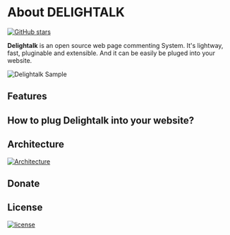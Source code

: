 About DELIGHTALK
================
[![GitHub stars](https://img.shields.io/github/stars/EastmanJian/delightalk.svg?style=social&label=Stars)](https://github.com/EastmanJian/delightalk/stargazers)

**Delightalk** is an open source web page commenting System. It's lightway, fast, pluginable and extensible. And it can be easily be pluged into your website.

![Delightalk Sample](https://ejres-1253687085.picgz.myqcloud.com/img/delightalk/Delightalk_sample1.jpg)

Features
--------

How to plug Delightalk into your website?
-----------------------------------------

Architecture
------------
[![Architecture](https://img.shields.io/badge/Architecture-RESTful-brightgreen.svg)](https://github.com/EastmanJian/delightalk/blob/master/ARCHITECTURE.MD)

Donate
------

License
-------
[![license](https://img.shields.io/github/license/mashape/apistatus.svg)](https://github.com/EastmanJian/delightalk/blob/master/LICENSE)

